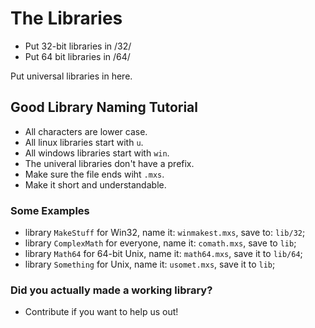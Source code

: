 # The Libraries

* Put 32-bit libraries in /32/
* Put 64 bit libraries in /64/

Put universal libraries in here.

## Good Library Naming Tutorial

* All characters are lower case.
* All linux libraries start with `u`.
* All windows libraries start with `win`.
* The univeral libraries don't have a prefix.
* Make sure the file ends wiht `.mxs`.
* Make it short and understandable.

### Some Examples

* library `MakeStuff` for Win32, name it:
`winmakest.mxs`, save to: `lib/32`;
* library `ComplexMath` for everyone, name it:
`comath.mxs`, save to `lib`;
* library `Math64` for 64-bit Unix, name it:
`math64.mxs`, save it to `lib/64`;
* library `Something` for Unix, name it:
`usomet.mxs`, save it to `lib`;

### Did you actually made a working library?

* Contribute if you want to help us out!

